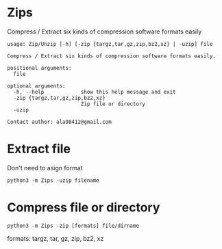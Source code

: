 # Zips
Compress / Extract six kinds of compression software formats easily

```
usage: Zip/Unzip [-h] [-zip {targz,tar,gz,zip,bz2,xz} | -uzip] file

Compress / Extract six kinds of compression software formats easily.

positional arguments:
  file

optional arguments:
  -h, --help            show this help message and exit
  -zip {targz,tar,gz,zip,bz2,xz}
                        Zip file or directory
  -uzip

Contact author: ala98412@gmail.com
```

# Extract file
Don't need to asign format  
```
python3 -m Zips -uzip filename
```

# Compress file or directory
```
python3 -m Zips -zip [formats] file/dirname
```
formats: targz, tar, gz, zip, bz2, xz  

